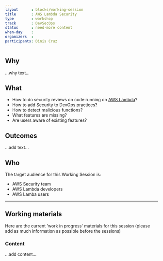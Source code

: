 ```yaml
---
layout      : blocks/working-session
title       : AWS Lambda Security
type        : workshop
track       : DevSecOps
status      : need-more content
when-day    :
organizers  :
participants: Dinis Cruz
---
```



## Why

...why text...

## What

 - How to do security reviews on code running on [AWS Lambda](https://aws.amazon.com/lambda)?
 - How to add Security to DevOps practices?
 - How to detect malicious functions?
 - What features are missing?
 - Are users aware of existing features?
 
## Outcomes

...add text...

## Who

The target audience for this Working Session is:

- AWS Security team
- AWS Lambda developers
- AWS Lamba users

--- 

## Working materials

Here are the current 'work in progress' materials for this session (please add as much information as possible before the sessions)

### Content

...add content...
